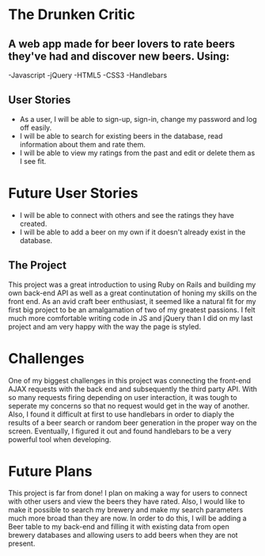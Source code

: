 # The Drunken Critic
## A web app made for beer lovers to rate beers they've had and discover new beers. Using:
-Javascript
-jQuery
-HTML5
-CSS3
-Handlebars

##

## User Stories
- As a user, I will be able to sign-up, sign-in, change my password and log off easily.
- I will be able to search for existing beers in the database, read information about them and rate them.
- I will be able to view my ratings from the past and edit or delete them as I see fit.

# Future User Stories
- I will be able to connect with others and see the ratings they have created.
- I will be able to add a beer on my own if it doesn't already exist in the database.

## The Project
This project was a great introduction to using Ruby on Rails and building my own back-end API as well as a great continutation of honing my skills on the front end. As an avid craft beer enthusiast, it seemed like a natural fit for my first big project to be an amalgamation of two of my greatest passions. I felt much more comfortable writing code in JS and jQuery than I did on my last project and am very happy with the way the page is styled.

# Challenges
One of my biggest challenges in this project was connecting the front-end AJAX requests with the back end and subsequently the third party API. With so many requests firing depending on user interaction, it was tough to seperate my concerns so that no request would get in the way of another. Also, I found it difficult at first to use handlebars in order to diaply the results of a beer search or random beer generation in the proper way on the screen. Eventually, I figured it out and found handlebars to be a very powerful tool when developing.

# Future Plans
This project is far from done! I plan on making a way for users to connect with other users and view the beers they have rated. Also, I would like to make it possible to search my brewery and make my search parameters much more broad than they are now. In order to do this, I will be adding a Beer table to my back-end and filling it with existing data from open brewery databases and allowing users to add beers when they are not present.
